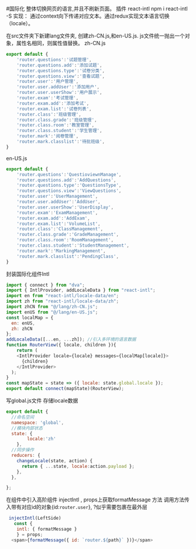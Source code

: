 #国际化
整体切换网页的语言,并且不刷新页面。
插件 react-intl
npm i react-intl -S
实现： 通过context向下传递对应文本。通过redux实现文本语言切换（locale）。

在src文件夹下新建lang文件夹,
创建zh-CN.js,和en-US.js.
js文件统一抛出一个对象，属性名相同，则属性值替换。
zh-CN.js
``` JavaScript
export default {
	'router.questions':'试题管理',
	'router.questions.add':'添加试题',
	'router.questions.type':'试卷分类',
	'router.questions.view':'查看试题',
	'router.user':'用户管理',
	'router.user.addUser':'添加用户',
	'router.user.userShow':'用户展示',
	'router.exam':'考试管理',
	'router.exam.add':'添加考试',
	'router.exam.list':'试卷列表',
	'router.class':'班级管理',
	'router.class.grade':'班级管理',
	'router.class.room':'教室管理',
	'router.class.student':'学生管理',
	'router.mark':'阅卷管理',
	'router.mark.classlist':'待批班级',
}
```
en-US.js
```javascript
export default {
	'router.questions':'QuestioviewnManage',
	'router.questions.add':'AddQuestions',
	'router.questions.type':'QuestionsType',
	'router.questions.view':'ViewQuestions',
	'router.user':'UserManagement',
	'router.user.addUser':'AddUser',
	'router.user.userShow':'UserDisplay',
	'router.exam':'ExamManagement',
	'router.exam.add':'AddExam',
	'router.exam.list':'VolumeList',
	'router.class':'ClassManagement',
	'router.class.grade':'GradeManagement',
	'router.class.room':'RoomManagement',
	'router.class.student':'StudentManagement',
	'router.mark':'MarkingManagement',
	'router.mark.classlist':'PendingClass',
}
```
封装国际化组件Intl
```JavaScript
import { connect } from "dva";
import { IntlProvider, addLocaleData } from "react-intl";
import en from "react-intl/locale-data/en";
import zh from "react-intl/locale-data/zh";
import zhCN from "@/lang/zh-CN.js";
import enUS from "@/lang/en-US.js";
const localMap = {
  en: enUS,
  zh: zhCN
};
addLocaleData([...en, ...zh]); //引入多环境的语言数据
function RouterView({ locale, children }){
	return (
    <IntlProvider locale={locale} messages={localMap[locale]}>
      {children}
    </IntlProvider>
  );
}
const mapState = state => ({ locale: state.global.locale });
export default connect(mapState)(RouterView);
```
写global.js文件 存储locale数据
```JavaScript
export default {
  //命名空间
  namespace: 'global',
  //模块内部状态
  state: {
		locale:'zh'
	},
  //同步操作
  reducers: {
    changeLocale(state, action) {
      return { ...state, locale:action.payload };
    },
  },

};

```


在组件中引入高阶组件 injectIntl ,
props上获取formatMessage 方法
调用方法传入带有对应id的对象{id:`router.user`},
?似乎需要包裹在最外层
```JavaScript
 injectIntl(LeftSide)
   const {
    intl: { formatMessage }
	} = props;
  <span>{formatMessage({ id: `router.${path}` })}</span>
```